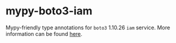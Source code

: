 # mypy-boto3-iam

Mypy-friendly type annotations for `boto3` 1.10.26 `iam` service.
More information can be found [here](https://github.com/vemel/mypy_boto3).